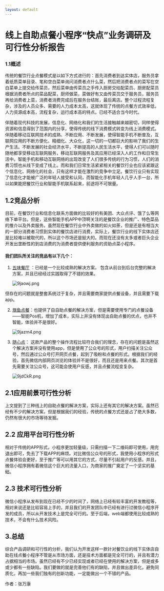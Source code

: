 ```yaml
---
layout: default
---
```


# 线上自助点餐小程序“快点”业务调研及可行性分析报告

<!-- more -->

### 1.1概述

​	传统的餐饮行业点餐模式是以如下方式进行的：首先消费者到达实体店，服务员拿着纸质菜单目录、笔和空白菜单询问消费者点什么菜，然后把消费者点的菜写在空白菜单上提交给传菜员，然后菜单由传菜员之手传入厨房交给配菜员、厨房配菜员根据消费者所点的菜品配菜，厨师做菜，菜做好有又由传菜员交于服务员，服务员再给消费者上菜，消费者消费完成后在服务台结账，最后离店。整个过程流程复杂，涉及的人员众多、需要的人力成本太高，这就体现了传统的点餐方式效率低，人力资源成本高，流程复杂，运行成本高的特点。已经不适合当今时代。

​	伴随着现代科技的发展，信息化、网络化和我们的生活接触越来越密切，同样使得资源和信息得到了范围内的分享，使得传统的线下消费模式转变为线上消费模式。伴随着移动互联网技术的成熟、不断应用、不断发展，使得智能手机不断普及，互联网应用的不断方便化、精细化、大众化，这一切的一切都巨大的影响了我们的生产生活。不断发展的社会经济水平，不断提高的人民生活水平，使得人们可以随时随地都享受移动互联网服务，移动互联网服务及其应用已经深入人的工作和日常生活中。智能手机和移动互联网络的出现改变了人们很多传统的行为习惯，人们的消费习惯也从线下变成了线上。而和我们日常生活紧紧相关的餐饮行业也应该紧跟这个信息化、网络化的社会，只有这样才能在激烈的竞争中立足。餐饮行业只有实现了信息化才能被广泛的年轻人接受和认同，而智能化手机年轻人几乎人手一台，所以如果能把餐饮行业和智能手机联系起来，前途将不可限量。

## 1.2竞品分析

​	目前，在餐饮行业和信息化联系方面做的比较好的有美团、大众点评、饿了么等网络下单平台。但是，这些智能手机APP中顶啊关注的是餐饮企业的推广、特色菜品的推介以及外卖服务。虽然现在餐饮行业中外卖做的如火如荼，但是还是有相当大的一部分消费者习惯到实体的餐饮店进行消费，实际上，餐饮行业的线下实体店还是比较难以被取代的，所以这个市场还是挺大的。而现在还没有太多或者巨头企业开发出垄断性的到店消费的为消费者提供便利服务的资助点菜小程序。

#### 我们团队所关注的竞品有以下几个：

1. [五味餐厅](https://www.5wei.com/case/5wei) ：已经是一个比较成熟的解决方案， 包含从前台到后台完整的解决方案，并且已经经过实践取得了不错的效果。

   ![9jaowj.png](https://s1.ax1x.com/2018/03/29/9jaowj.png)

但存在的问题就是整套系统过于复杂，并且需要商家提供点餐设备，并且需要下载app。

2. [旗鱼点餐](https://www.qiyudc.com/web/cases)：也提供了自自助点餐的解决方案，但是需要使用专门的点餐设备——智能Pos机，增加了成本，实际上并没有体现出自助点餐的优点，也并不智能，体验并不是很好。

   ![9jazm4.png](https://s1.ax1x.com/2018/03/29/9jazm4.png)



3. [随心点](http://dc.wio2o.com/new/diancan.php)： 这款产品的整个操作流程比较符合我们的理念，存在的问题是虽然这个解决方案并没有使用app，但是使用了公众号的形式，用户扫描关注公众号，然后通过公众号打开网页点餐，起到了吸粉和点餐的形式。根据我们的经验，首先微信内部网页浏览的体验并不是很好，而且还是用来点餐。其次是首先需要关注公众号，这可能会使用户反感，并且点餐流程变复杂。 

   ![9jdCkR.png](https://s1.ax1x.com/2018/03/29/9jdCkR.png)



## 2.1应用前景可行性分析

​	上文提到了三种线上的自助点餐的解决方案，实际上还有其它的解决方案。虽然已经有不少的解决方案，但是根据我们的经验，传统的点餐方式还是占了绝大多数，仍然有很大的市场等待发掘。

## 2.2 应用平台可行性分析
​	相对于传统的APP形式，小程序更加轻量级，只需扫描一下二维码即可使用，用完退出即可，免去了下载APP的麻烦。对比微信公众号的形式，我使用小程序的形式点餐体验会更好，至于推广等可以用其它的方式，尽量不引起用户的反感。并且，微信小程序拥有着微信这个巨大的流量入口，为商家的推广奠定了一个坚实的基础。

## 2.3 技术可行性分析
​	微信小程序从发布到现在已经不少的时间了，网络上已经有较丰富的开发教程等，相对来说还是比较容易上手的，并且我们的开发团队中已经有进行过微信小程序开发的成员，所以从开发技术上是完全可行的。至于后端，web端都使用比较成熟的技术，不会有什么技术风险。

## 3.总结
​	综合产品调研和可行性的分析，我们认为开发这样一款针对餐饮业的线下实体店自助在线点餐小程序不管是从市场方面，还是技术方面都是完全可行的，并且有潜力占据相当的市场。虽然已经有不少已经实现或者已经在使用的解决方案，但是或多或少都有一些缺陷。我们要做的就是完善他们有的缺陷，并且做出差异化，避免同质化，再加一些我们独有的创新功能，一定能做出一个不错的产品。

作者：张万康


